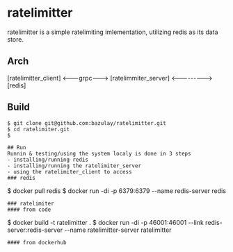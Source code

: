 # ratelimitter

ratelimitter is a simple ratelimiting imlementation, utilizing redis as its data store.

## Arch

[ratelimitter_client] <---grpc---> [ratelimmiter_server] <--------->[redis]

## Build
```
$ git clone git@github.com:bazulay/ratelimitter.git
$ cd ratelimiter.git
$ 

## Run
Runnin & testing/using the system localy is done in 3 steps
- installing/running redis
- installing/running the ratelimiter_server
- using the ratelimiter_client to access 
### redis
```
$ docker pull redis
$ docker run -di -p 6379:6379 --name redis-server redis 
```
### ratelimiter
#### from code
```
$ docker build -t ratelimitter .
$ docker run -di -p 46001:46001 --link redis-server:redis-server --name ratelimitter-server ratelimitter
```
#### from dockerhub
